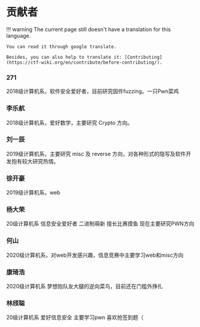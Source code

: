 # 贡献者
!!! warning
    The current page still doesn't have a translation for this language.

    You can read it through google translate.

    Besides, you can also help to translate it: [Contributing](https://ctf-wiki.org/en/contribute/before-contributing/).



### 271
2018级计算机系，软件安全爱好者，目前研究固件fuzzing。一只Pwn菜鸡

### 李乐航
2018级计算机系，爱好数学，主要研究 Crypto 方向。

### 刘一辰
2019级计算机系，主要研究 misc 及 reverse 方向，对各种形式的隐写及软件开发抱有较大研究热情。

### 徐开豪
2019级计算机系，web

### 杨大荣
20级计算机系 信息安全爱好者 二进制萌新 擅长比赛摸鱼 现在主要研究PWN方向

### 何山
2020级计算机系，对web开发感兴趣，信息竞赛中主要学习web和misc方向

### 康琦浩 
2020级计算机系 梦想抱队友大腿的逆向菜鸟，目前还在门槛外挣扎

### 林颀聪
20级计算机系 爱好信息安全 主要学习pwn 喜欢抢签到题（